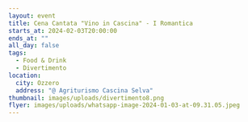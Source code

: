 ```yaml
---
layout: event
title: Cena Cantata "Vino in Cascina" - I Romantica
starts_at: 2024-02-03T20:00:00
ends_at: ""
all_day: false
tags:
  - Food & Drink
  - Divertimento
location:
  city: Ozzero
  address: "@ Agriturismo Cascina Selva"
thumbnail: images/uploads/divertimento8.png
flyer: images/uploads/whatsapp-image-2024-01-03-at-09.31.05.jpeg
---
```

